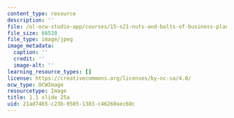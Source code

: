 ```yaml
---
content_type: resource
description: ''
file: /ol-ocw-studio-app/courses/15-s21-nuts-and-bolts-of-business-plans-january-iap-2014/21ad7465c23b95051383c46260aec60c_Slide25a.jpg
file_size: 66528
file_type: image/jpeg
image_metadata:
  caption: ''
  credit: ''
  image-alt: ''
learning_resource_types: []
license: https://creativecommons.org/licenses/by-nc-sa/4.0/
ocw_type: OCWImage
resourcetype: Image
title: 1.1 slide 25a
uid: 21ad7465-c23b-9505-1383-c46260aec60c
---
```

